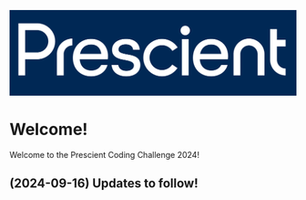 ![img](img/header.png)

# Welcome!

Welcome to the Prescient Coding Challenge 2024!

## (2024-09-16) Updates to follow!